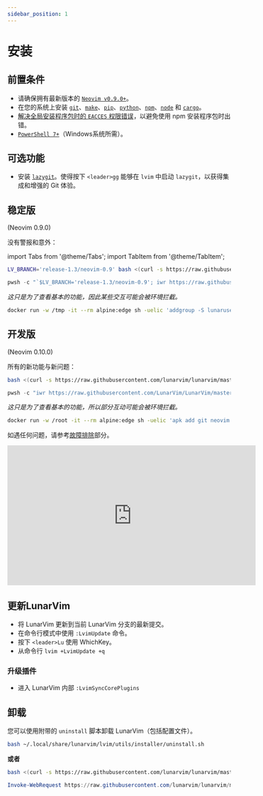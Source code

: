 ```yaml
---
sidebar_position: 1
---
```


# 安装

## 前置条件

- 请确保拥有最新版本的 [`Neovim v0.9.0+`](https://github.com/neovim/neovim/releases/latest)。
- 在您的系统上安装 [`git`](https://cli.github.com/)、[`make`](https://www.gnu.org/software/make/)、[`pip`](https://pypi.org/project/pip/)、[`python`](https://www.python.org/)、[`npm`](https://npmjs.com/)、[`node`](https://nodejs.org/) 和 [`cargo`](https://www.rust-lang.org/tools/install)。
- [解决全局安装程序包时的 `EACCES` 权限错误](https://docs.npmjs.com/resolving-eacces-permissions-errors-when-installing-packages-globally)，以避免使用 npm 安装程序包时出错。
- [`PowerShell 7+`](https://learn.microsoft.com/en-us/powershell/scripting/whats-new/migrating-from-windows-powershell-51-to-powershell-7?view=powershell-7.2)（Windows系统所需）。

## 可选功能

- 安装 [`lazygit`](https://github.com/jesseduffield/lazygit#installation)。使得按下 `<leader>gg` 能够在 `lvim` 中启动 `lazygit`，以获得集成和增强的 Git 体验。

## 稳定版

(Neovim 0.9.0)

没有警报和意外：

import Tabs from '@theme/Tabs';
import TabItem from '@theme/TabItem';

<Tabs>
<TabItem value="linux/macos" label="Linux/MacOS">

```bash
LV_BRANCH='release-1.3/neovim-0.9' bash <(curl -s https://raw.githubusercontent.com/LunarVim/LunarVim/release-1.3/neovim-0.9/utils/installer/install.sh)
```

</TabItem>
<TabItem value="windows" label="Windows">

```powershell
pwsh -c "`$LV_BRANCH='release-1.3/neovim-0.9'; iwr https://raw.githubusercontent.com/LunarVim/LunarVim/release-1.3/neovim-0.9/utils/installer/install.ps1 -UseBasicParsing | iex"
```

</TabItem>
<TabItem value="docker" label="用Docker尝试">

_这只是为了查看基本的功能，因此某些交互可能会被环境拦截。_

```bash
docker run -w /tmp -it --rm alpine:edge sh -uelic 'addgroup -S lunaruser && adduser -S lunaruser -G lunaruser --shell /bin/sh && apk add yarn git python3 cargo neovim ripgrep alpine-sdk bash --update && LV_BRANCH='release-1.3/neovim-0.9' su -c "bash <(curl -s https://raw.githubusercontent.com/lunarvim/lunarvim/release-1.3/neovim-0.9/utils/installer/install.sh) --no-install-dependencies" lunaruser && su -c /home/lunaruser/.local/bin/lvim lunaruser'
```

</TabItem>
</Tabs>

## 开发版

(Neovim 0.10.0)

所有的新功能与新问题：

<Tabs>
<TabItem value="linux/macos" label="Linux/MacOS">

```bash
bash <(curl -s https://raw.githubusercontent.com/lunarvim/lunarvim/master/utils/installer/install.sh)
```

</TabItem>
<TabItem value="windows" label="Windows">

```powershell
pwsh -c "iwr https://raw.githubusercontent.com/LunarVim/LunarVim/master/utils/installer/install.ps1 -UseBasicParsing | iex"
```

</TabItem>
<TabItem value="docker" label="用 Docker 尝试">

_这只是为了查看基本的功能，所以部分互动可能会被环境拦截。_

```bash
docker run -w /root -it --rm alpine:edge sh -uelic 'apk add git neovim ripgrep alpine-sdk bash --update && bash <(curl -s https://raw.githubusercontent.com/lunarvim/lunarvim/master/utils/installer/install.sh) --no-install-dependencies && /root/.local/bin/lvim'
```

</TabItem>
</Tabs>

如遇任何问题，请参考[故障排除](../troubleshooting/README.md)部分。

<iframe width="560" height="315" src="https://www.youtube.com/embed/sFA9kX-Ud_c" title="YouTube video player" frameborder="0" allow="accelerometer; autoplay; clipboard-write; encrypted-media; gyroscope; picture-in-picture" allowfullscreen="1"></iframe>

## 更新LunarVim


- 将 LunarVim 更新到当前 LunarVim 分支的最新提交。 
- 在命令行模式中使用 `:LvimUpdate` 命令。
- 按下 `<leader>Lu` 使用 WhichKey。
- 从命令行 `lvim +LvimUpdate +q`

### 升级插件

- 进入 LunarVim 内部 `:LvimSyncCorePlugins`

## 卸载

您可以使用附带的 `uninstall` 脚本卸载 LunarVim（包括配置文件）。

<Tabs>
<TabItem value="linux/macos" label="Linux/MacOS">

```bash
bash ~/.local/share/lunarvim/lvim/utils/installer/uninstall.sh
```

**或者**

```bash
bash <(curl -s https://raw.githubusercontent.com/lunarvim/lunarvim/master/utils/installer/uninstall.sh)
```

</TabItem>
<TabItem value="windows" label="Windows">

```powershell
Invoke-WebRequest https://raw.githubusercontent.com/lunarvim/lunarvim/master/utils/installer/uninstall.ps1 -UseBasicParsing | Invoke-Expression
```

</TabItem>
</Tabs>
